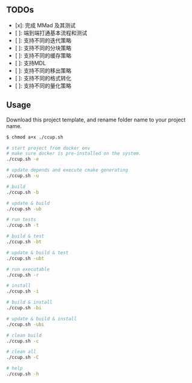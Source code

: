 ## TODOs

- [x]: 完成 MMad 及其测试
- [ ]: 端到端打通基本流程和测试
- [ ]: 支持不同的迭代策略
- [ ]: 支持不同的分块策略
- [ ]: 支持不同的缓存策略
- [ ]: 支持MDL
- [ ]: 支持不同的移出策略
- [ ]: 支持不同的格式转化
- [ ]: 支持不同的量化策略

## Usage

Download this project template, and rename folder name to your project name.

```sh
$ chmod a+x ./ccup.sh

# start project from docker env
# make sure docker is pre-installed on the system.
./ccup.sh -e

# update depends and execute cmake generating
./ccup.sh -u

# build
./ccup.sh -b

# update & build
./ccup.sh -ub

# run tests
./ccup.sh -t

# build & test
./ccup.sh -bt

# update & build & test
./ccup.sh -ubt

# run executable
./ccup.sh -r

# install
./ccup.sh -i

# build & install
./ccup.sh -bi

# update & build & install
./ccup.sh -ubi

# clean build
./ccup.sh -c

# clean all
./ccup.sh -C

# help
./ccup.sh -h
```
